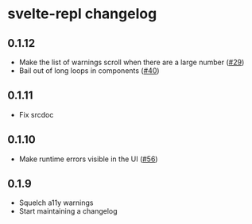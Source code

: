 # svelte-repl changelog

## 0.1.12

* Make the list of warnings scroll when there are a large number ([#29](https://github.com/sveltejs/svelte-repl/issues/29))
* Bail out of long loops in components ([#40](https://github.com/sveltejs/svelte-repl/issues/40))

## 0.1.11

* Fix srcdoc

## 0.1.10

* Make runtime errors visible in the UI ([#56](https://github.com/sveltejs/svelte-repl/pull/56))

## 0.1.9

* Squelch a11y warnings
* Start maintaining a changelog
